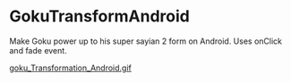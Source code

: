# GokuTransformAndroid

Make Goku power up to his super sayian 2 form on Android. Uses onClick and fade event.

[goku_Transformation_Android.gif](https://postimg.org/image/13kv5u0bzf/)
